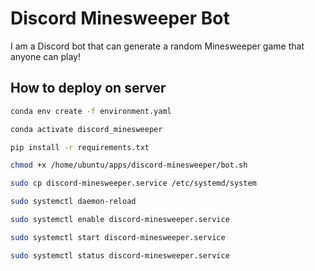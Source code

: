 # Discord Minesweeper Bot

I am a Discord bot that can generate a random Minesweeper game that anyone can play!

## How to deploy on server

```bash
conda env create -f environment.yaml
```

```bash
conda activate discord_minesweeper
```

```bash
pip install -r requirements.txt
```

```bash
chmod +x /home/ubuntu/apps/discord-minesweeper/bot.sh
```

```bash
sudo cp discord-minesweeper.service /etc/systemd/system
```

```bash
sudo systemctl daemon-reload
```

```bash
sudo systemctl enable discord-minesweeper.service
```

```bash
sudo systemctl start discord-minesweeper.service
```

```bash
sudo systemctl status discord-minesweeper.service
```
